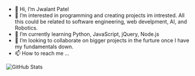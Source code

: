 - 👋 Hi, I’m Jwalant Patel
- 👀 I’m interested in programming and creating projects im intrested. All this could be related to software engineering, web develpment, AI, and Robotics.
- 🌱 I’m currently learning Python, JavaScript, jQuery, Node.js
- 💞️ I’m looking to collaborate on bigger projects in the furture once I have my fundamentals down.
- 📫 How to reach me ...

<!---
Jawlt/Jawlt is a ✨ special ✨ repository because its `README.md` (this file) appears on your GitHub profile.
You can click the Preview link to take a look at your changes.
--->
![GitHub Stats](https://github-readme-stats.vercel.app/api?username=jawlt&theme=radical&showicones=true)
